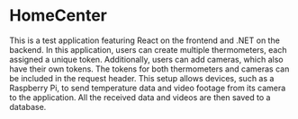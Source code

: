 # HomeCenter

This is a test application featuring React on the frontend and .NET on the backend. In this application, users can create multiple thermometers, each assigned a unique token. Additionally, users can add cameras, which also have their own tokens. The tokens for both thermometers and cameras can be included in the request header. This setup allows devices, such as a Raspberry Pi, to send temperature data and video footage from its camera to the application. All the received data and videos are then saved to a database.
